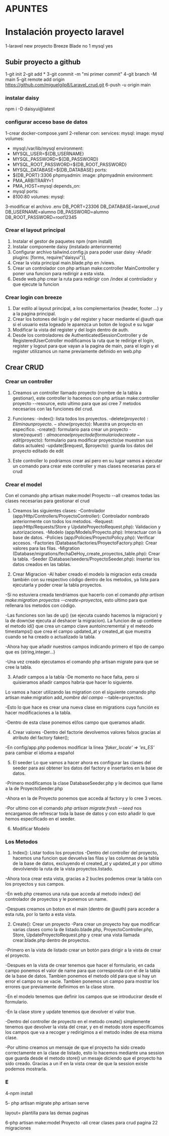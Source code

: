 

# APUNTES

# Instalación proyecto laravel
1-laravel new proyecto
Breeze
Blade
no
1
mysql
yes

## Subir proyecto a github
1-git init
2-git add *
3-git commit -m "mi primer commit"
4-git branch -M main
5-git remote add origin https://github.com/miguelgilp8/Laravel_crud.git
6-push -u origin main

### instalar daisy

npm i -D daisyui@latest

### configurar acceso base de datos
1-crear docker-compose.yaml
2-rellenar con:
services:
mysql:
image: mysql
volumes:
- mysql:/var/lib/mysql
environment:
- MYSQL_USER=${DB_USERNAME}
- MYSQL_PASSWORD=${DB_PASSWORD}
- MYSQL_ROOT_PASSWORD=${DB_ROOT_PASSWORD}
- MYSQL_DATABASE=${DB_DATABASE}
ports:
- ${DB_PORT}:3306
phpmyadmin:
image: phpmyadmin
environment:
- PMA_ARBITRARY=1
- PMA_HOST=mysql
depends_on:
- mysql
ports:
- 8100:80
volumes:
mysql:

3-modificar el archivo .env
DB_PORT=23306
DB_DATABASE=laravel_crud
DB_USERNAME=alumno
DB_PASSWORD=alumno
DB_ROOT_PASSWORD=root12345


### Crear el layout principal
1. Instalar el gestor de paquetes npm
   (npm install)
2. Instalar componente daisy (instalado anteriormente)
3. Configurar archivo tailwind.config.js para poder usar daisy
-Añadir plugins: [forms, require("daisyui")],
4. Crear la vista principal main.blade.php en /views. 
5. Crear un controlador con php artisan make:controller MainController y poner una funcion para redirigir a esta vista.
6. Desde web.php crear la ruta para redirigir con /index al controlador y que ejecute la funcion


### Crear login con breeze
1. Dar estilo al layout principal, a los complementarios (header, footer ...) y a la pagina principal.
2. Crear los botones del login y del register y hacer mediante el @auth que si el usuario esta logeado le aparezca un boton de logout e su lugar
3. Modificar la vista del register y del login dentro de auth.
4. Desde los controladores de AuthenticatedSessionController y de RegisteredUserCotroller modificamos la ruta que te redirige el login, register y logout para que vayan a la pagina de main, para el login y el register utilizamos un name previamente definido en web.php

## Crear CRUD

### Crear un controller
1. Creamos un controller llamado proyecto (nombre de la tabla a gestionar), este controller lo hacemos con php artisan make:controller proyecto --resource, esto ultimo para que asi cree 7 metodos necesarios con las funciones del crud.
2. Funciones:
-index(): lista todos los proyectos.
-delete($proyecto): Elimina un proyecto.
-show($proyecto): Muestra un proyecto en especifico.
-create(): formulario para crear un proyecto
-store($request): almacena el proyecto del formulario de create
-edit($proyecto): formulario para modificar proyecto(se muestran sus datos actuales)
-update($request, $proyecto): guarda los datos del proyecto editado de edit

3. Este controller lo podriamos crear asi pero en su lugar vamos a ejecutar un comando para crear este controller y mas clases necesarias para el crud

### Crear el model
Con el comando php artisan make:model Proyecto --all creamos todas las clases necesarias para gestionar el crud

1. Creamos las siguientes clases:
-Controlador (app/Http/Controllers/ProyectoController): Controlador nombrado anteriormente con todos los metodos.
-Request: (app/Http/Requests/Store y UpdateProyectoRequest.php): Validacion y autorizaciones.
-Modelo (app/Models/Proyecto.php): Interactuar con la base de datos.
-Policies (app/Policies/ProyectoPolicy.php): Verificar accesos.
-Factories (Database/factories/ProyectoFactory.php): Crear valores para las filas. 
-Migration (Database/migrations/fechaDeHoy_create_proyectos_table.php): Crear la tabla.
-Seeder (Database/seeders/ProyectoSeeder.php): Insertar los datos creados en las tablas.

2. Crear Migracion
-Al haber creado el modelo la migracion esta creada también con su respectivo código dentro de los metodos, ya lista para ejecutarla y poder crear la tabla proyectos. 

-Si no estuviera creada tendriamos que hacerlo con el comando *php artisan make:migration proyectos --create=proyectos*, esto ultimo para que rellenara los metodos con código.

-Las funciones son las de up() (se ejecuta cuando hacemos la migracion) y la de down(se ejecuta al deshacer la migracion).
La funcion de up contiene el metodo id() que crea un campo clave auntoincremental y el meteodo timestamps() que crea el campo updated_at y created_at que muestra cuando se ha creado o actualizado la tabla.

-Ahora hay que añadir nuestros campos indicando primero el tipo de campo que es (string,integer...)

-Una vez creado ejecutamos el comando php artisan migrate para que se cree la tabla.

3. Añadir campos a la tabla
-De momento no hace falta, pero si quisieramos añadir campos habria que hacer lo siguiente.

Lo vamos a hacer utilizando las migration con el siguiente comando php artisan make:migration add_*nombre del campo* --table=proyectos.

-Esto lo que hace es crear una nueva clase en migrations cuya función es hacer modificaciones a la tabla.

-Dentro de esta clase ponemos el/los campo que queramos añadir.

4. Crear valores
-Dentro del factorie devolvemos valores falsos gracias al atributo del factory faker();

-En config/app.php podemos modificar la linea *'faker_locale' => 'es_ES'* para cambiar el idioma a español

5. El seeder
Lo que vamos a hacer ahora es configurar las clases del seeder para asi obtener los datos del factory e insertarlos en la base de datos.

-Primero modificamos la clase DatabaseSeeder.php y le decimos que llame a la de ProyectoSeeder.php

-Ahora en la de Proyecto ponemos que acceda al factory y lo cree 3 veces.

-Por ultimo con el comando *php artisan migrate:fresh --seed* nos encargamos de refrescar toda la base de datos y con esto añadir lo que hemos especificado en el seeder.

6. Modificar Modelo


### Los Metodos

1. Index(): Listar todos los proyectos
-Dentro del controller del proyecto, hacemos una funcion que devuelva las filas y las columnas de la tabla de la base de datos, excluyendo el created_at y updated_at y por ultimo devolviendo la ruta de la vista proyectos.listado.

-Ahora toca crear esta vista, gracias a 2 bucles podemos crear la tabla con los proyectos y sus campos.

-En web.php creamos una ruta que acceda al metodo index() del controlador de proyectos y le ponemos un name.

-Despues creamos un boton en el main (dentro de @auth) para acceder a esta ruta, por lo tanto a esta vista.


2. Create(): Crear un proyecto
-Para crear un proyecto hay que modificar varias clases como la de listado.blade.php, ProyectoController.php, Store, UpdateProyectoRequest.php y crear una vista llamada crear.blade.php dentro de proyectos.

-Primero en la vista de listado crear un botón para dirigir a la vista de crear el proyecto.

-Despues en la vista de crear tenemos que hacer el formulario, en cada campo ponemos el valor de name para que corresponda con el de la tabla de la base de datos. Tambien ponemos el metodo old para que si hay un error el campo no se vacie. Tambien ponemos un campo para mostrar los errores que previamente definimos en la clase store.

-En el modelo tenemos que definir los campos que se introducirar desde el formulario.

-En la clase store y update tenemos que devolver el valor true.

-Dentro del controller de proyecto en el metodo create() simplemente tenemos que devolver la vista del crear, y en el metodo store especificamos los campos que va a recoger y redirigimos a el metodo index de esa misma clase.

-Por ultimo creamos un mensaje de que el proyecto ha sido creado correctamente en la clase de listado, esto lo hacemos mediante una session que guarda desde el metodo store() un mesaje diciendo que el proyecto ha sido creado. Gracias a un if en la vista crear de que la session existe podemos mostrarla.

### E









    










4-npm install

5- php artisan migrate php artisan serve

layout= plantilla para las demas paginas

6-php artisan make:model Proyecto -all 
crear clases para crud
pagina 22 migraciones




